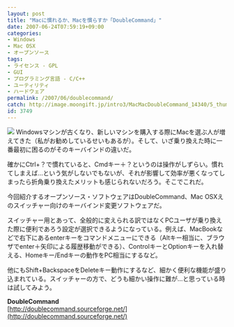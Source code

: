 ```yaml
---
layout: post
title: "Macに慣れるか、Macを慣らすか「DoubleCommand」"
date: 2007-06-24T07:59:19+09:00
categories:
- Windows
- Mac OSX
- オープンソース
tags: 
- ライセンス - GPL
- GUI
- プログラミング言語 - C/C++
- ユーティリティ
- ハードウェア
permalink: /2007/06/doublecommand/
catch: http://image.moongift.jp/intro3/MacMacDoubleCommand_14340/5_thumb1.png
id: 3749
---
```

[![](http://image.moongift.jp/intro3/MacMacDoubleCommand_14340/5_thumb1.png)](http://image.moongift.jp/intro3/MacMacDoubleCommand_14340/53.png) Windowsマシンが古くなり、新しいマシンを購入する際にMacを選ぶ人が増えてきた（私がお勧めしているせいもあるが）。そして、いざ乗り換えた時に一番最初に困るのがそのキーバインドの違いだ。   
  
確かにCtrl+？で慣れていると、Cmdキー＋？というのは操作がしずらい。慣れてしまえば…という気がしないでもないが、それが影響して効率が悪くなってしまったら折角乗り換えたメリットも感じられないだろう。そこでこれだ。   
  
今回紹介するオープンソース・ソフトウェアはDoubleCommand、Mac OSXえのスイッチャー向けのキーバインド変更ソフトウェアだ。   
  
<!--more-->  
  
スイッチャー用とあって、全般的に変えられる訳ではなくPCユーザが乗り換えた際に便利であろう設定が選択できるようになっている。例えば、MacBookなどで右下にあるenterキーをコマンドメニューにできる（Altキー相当に、ブラウザでenter＋矢印による履歴移動ができる）、ControlキーとOptionキーを入れ替える、Homeキー/Endキーの動作をPC相当にするなど。   
  
他にもShift+BackspaceをDeleteキー動作にするなど、細かく便利な機能が盛り込まれている。スイッチャーの方で、どうも細かい操作に難が…と思っている時は試してみよう。   
  
**DoubleCommand**  
[http://doublecommand.sourceforge.net/](http://doublecommand.sourceforge.net/)